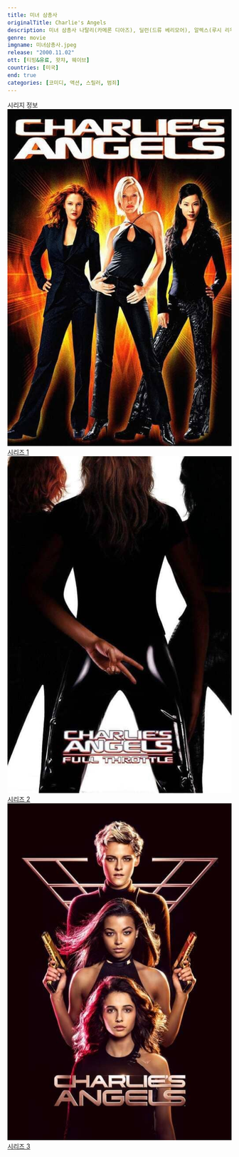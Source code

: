 ```yaml
---
title: 미녀 삼총사
originalTitle: Charlie's Angels
description: 미녀 삼총사 나탈리(카메론 디아즈), 딜런(드류 베리모어), 알렉스(루시 리우)는 사립탐정으로 녹스 테크놀로지사의 설립자인 과학자 에릭 녹스(샘 록웰)를 찾아달라는 의뢰를 받는다. 녹스 사건을 조사하던 미녀 삼총사는 녹스 일당의 속임수에 넘어갔음을 알게된다. 미녀 삼총사를 처치하고 녹스가 노린 것은 미녀들의 대부인 찰리(존 포사이드)를 처치하는 것. 녹스 일당으로 부터 찰리를 보호하기 위한 미녀 삼총사의 활약이 시작되는데...
genre: movie
imgname: 미녀삼총사.jpeg
release: "2000.11.02"
ott: [티빙&유료, 왓챠, 웨이브]
countries: [미국]
end: true
categories: [코미디, 액션, 스릴러, 범죄]
---
```


<div class="title bold">시리지 정보</div>

<div class="season-list">
<div class="item">
<a href="/movie/미녀삼총사" >
<img src="/poster/미녀삼총사.jpeg" alt="미녀삼총사 포스터 ">
시리즈 1</a>
</div>

<div class="item">
<a href="/movie/미녀삼총사2맥시멈스피드" >
<img src="/poster/미녀삼총사2맥시멈스피드.jpeg" alt="미녀삼총사2맥시멈스피드 포스터 ">
시리즈 2</a>
</div>

<div class="item">
<a href="/movie/미녀삼총사3" >
<img src="/poster/미녀삼총사3.jpeg" alt="미녀삼총사3 포스터 ">
시리즈 3</a>
</div>
</div>
